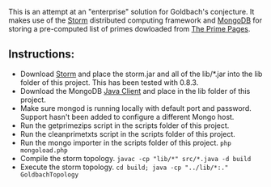 This is an attempt at an "enterprise" solution for Goldbach's conjecture.  It makes use of the [Storm](http://storm-project.net/) distributed computing framework and [MongoDB](http://www.mongodb.org/) for storing a pre-computed list of primes dowloaded from [The Prime Pages](http://primes.utm.edu/).

## Instructions:

  - Download [Storm](http://storm-project.net) and place the storm.jar and all of the lib/*.jar into the lib folder of this project.  This has been tested with 0.8.3.
  - Download the MongoDB [Java Client](https://github.com/mongodb/mongo-java-driver/downloads) and place in the lib folder of this project.
  - Make sure mongod is running locally with default port and password.  Support hasn't been added to configure a different Mongo host.
  - Run the getprimezips script in the scripts folder of this project.
  - Run the cleanprimetxts script in the scripts folder of this project.
  - Run the mongo importer in the scripts folder of this project.
  ```php mongoload.php```
  - Compile the storm topology.
  ```javac -cp "lib/*" src/*.java -d build```
  - Execute the storm topology.
  ```cd build; java -cp "../lib/*:." GoldbachTopology```
